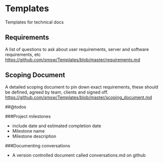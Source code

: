 Templates
=========

Templates for technical docs

## Requirements
A list of questions to ask about user requirements, server and software requirements, etc
https://github.com/smsw/Templates/blob/master/requirements.md

## Scoping Document
A detailed scoping document to pin down exact requirements, these should be defined, agreed by team, clients and signed off.
https://github.com/smsw/Templates/blob/master/scoping_document.md


##@todos

###Project milestones
- include date and estimated completion date
- Milestone name
- Milestone description

###Documenting conversations
- A version controlled document called conversations.md on github
